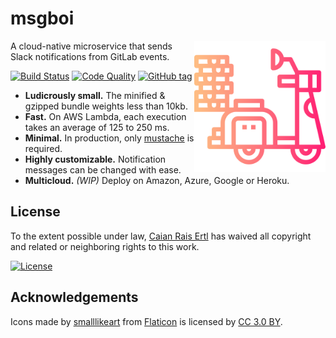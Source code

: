 # msgboi

<img src="docs/logo.png" height="210px" align="right"/>

A cloud-native microservice that sends Slack notifications from GitLab events.

[![Build Status][travis-shield]][travis-url] [![Code Quality][lgtm-shield]][lgtm-url] [![GitHub tag][tag-shield]][tag-url]

- __Ludicrously small.__ The minified & gzipped bundle weights less than 10kb.
- __Fast.__ On AWS Lambda, each execution takes an average of 125 to 250 ms.
- __Minimal.__ In production, only [mustache][mustache] is required.
- __Highly customizable.__ Notification messages can be changed with ease.
- __Multicloud.__ *(WIP)* Deploy on Amazon, Azure, Google or Heroku.

[mustache]: https://github.com/janl/mustache.js

[travis-shield]: https://img.shields.io/travis/caian-org/msgboi.svg?style=for-the-badge
[travis-url]: https://travis-ci.org/caian-org/msgboi

[lgtm-shield]: https://img.shields.io/lgtm/grade/javascript/g/caian-org/msgboi.svg?style=for-the-badge
[lgtm-url]: https://lgtm.com/projects/g/caian-org/msgboi/context:javascript

[tag-shield]: https://img.shields.io/github/tag/caian-org/msgboi.svg?style=for-the-badge
[tag-url]: https://github.com/caian-org/msgboi/releases


## License

To the extent possible under law, [Caian Rais Ertl][me] has waived all
copyright and related or neighboring rights to this work.

[![License][cc-shield]][cc-url]

[me]: https://github.com/caiertl
[cc-shield]: https://forthebadge.com/images/badges/cc-0.svg
[cc-url]: http://creativecommons.org/publicdomain/zero/1.0


## Acknowledgements

Icons made by [smalllikeart][smalllikeart] from [Flaticon][flaticon] is
licensed by [CC 3.0 BY][cc3].

[smalllikeart]: https://www.flaticon.com/authors/smalllikeart
[flaticon]: https://www.flaticon.com
[cc3]: http://creativecommons.org/licenses/by/3.0
